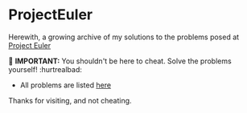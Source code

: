 # ProjectEuler
Herewith, a growing archive of my solutions to the problems posed at [Project Euler](http://projecteuler.net)

:red_circle: **IMPORTANT:** You shouldn't be here to cheat. Solve the problems yourself! :hurtrealbad:

- All problems are listed [here](https://projecteuler.net/archives)

Thanks for visiting, and not cheating.
